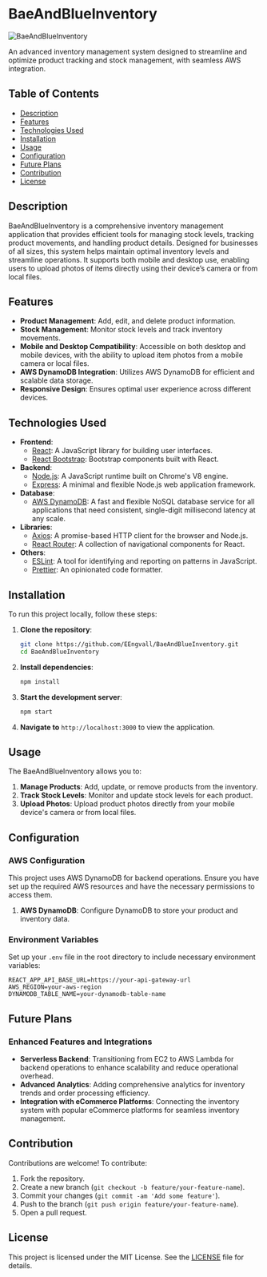 # BaeAndBlueInventory

![BaeAndBlueInventory](https://raw.githubusercontent.com/EEngvall/BaeAndBlueInventory/main/public/logo192.png)

An advanced inventory management system designed to streamline and optimize product tracking and stock management, with seamless AWS integration.

## Table of Contents

- [Description](#description)
- [Features](#features)
- [Technologies Used](#technologies-used)
- [Installation](#installation)
- [Usage](#usage)
- [Configuration](#configuration)
- [Future Plans](#future-plans)
- [Contribution](#contribution)
- [License](#license)

## Description

BaeAndBlueInventory is a comprehensive inventory management application that provides efficient tools for managing stock levels, tracking product movements, and handling product details. Designed for businesses of all sizes, this system helps maintain optimal inventory levels and streamline operations. It supports both mobile and desktop use, enabling users to upload photos of items directly using their device’s camera or from local files.

## Features

- **Product Management**: Add, edit, and delete product information.
- **Stock Management**: Monitor stock levels and track inventory movements.
- **Mobile and Desktop Compatibility**: Accessible on both desktop and mobile devices, with the ability to upload item photos from a mobile camera or local files.
- **AWS DynamoDB Integration**: Utilizes AWS DynamoDB for efficient and scalable data storage.
- **Responsive Design**: Ensures optimal user experience across different devices.

## Technologies Used

- **Frontend**:
  - [React](https://reactjs.org/): A JavaScript library for building user interfaces.
  - [React Bootstrap](https://react-bootstrap.github.io/): Bootstrap components built with React.
- **Backend**:
  - [Node.js](https://nodejs.org/): A JavaScript runtime built on Chrome's V8 engine.
  - [Express](https://expressjs.com/): A minimal and flexible Node.js web application framework.
- **Database**:
  - [AWS DynamoDB](https://aws.amazon.com/dynamodb/): A fast and flexible NoSQL database service for all applications that need consistent, single-digit millisecond latency at any scale.
- **Libraries**:
  - [Axios](https://axios-http.com/): A promise-based HTTP client for the browser and Node.js.
  - [React Router](https://reactrouter.com/): A collection of navigational components for React.
- **Others**:
  - [ESLint](https://eslint.org/): A tool for identifying and reporting on patterns in JavaScript.
  - [Prettier](https://prettier.io/): An opinionated code formatter.

## Installation

To run this project locally, follow these steps:

1. **Clone the repository**:
    ```bash
    git clone https://github.com/EEngvall/BaeAndBlueInventory.git
    cd BaeAndBlueInventory
    ```

2. **Install dependencies**:
    ```bash
    npm install
    ```

3. **Start the development server**:
    ```bash
    npm start
    ```

4. **Navigate to** `http://localhost:3000` to view the application.

## Usage

The BaeAndBlueInventory allows you to:

1. **Manage Products**: Add, update, or remove products from the inventory.
2. **Track Stock Levels**: Monitor and update stock levels for each product.
3. **Upload Photos**: Upload product photos directly from your mobile device's camera or from local files.

## Configuration

### AWS Configuration

This project uses AWS DynamoDB for backend operations. Ensure you have set up the required AWS resources and have the necessary permissions to access them.

1. **AWS DynamoDB**: Configure DynamoDB to store your product and inventory data.

### Environment Variables

Set up your `.env` file in the root directory to include necessary environment variables:

```env
REACT_APP_API_BASE_URL=https://your-api-gateway-url
AWS_REGION=your-aws-region
DYNAMODB_TABLE_NAME=your-dynamodb-table-name
```
## Future Plans

### Enhanced Features and Integrations

- **Serverless Backend**: Transitioning from EC2 to AWS Lambda for backend operations to enhance scalability and reduce operational overhead.
- **Advanced Analytics**: Adding comprehensive analytics for inventory trends and order processing efficiency.
- **Integration with eCommerce Platforms**: Connecting the inventory system with popular eCommerce platforms for seamless inventory management.

## Contribution

Contributions are welcome! To contribute:

1. Fork the repository.
2. Create a new branch (`git checkout -b feature/your-feature-name`).
3. Commit your changes (`git commit -am 'Add some feature'`).
4. Push to the branch (`git push origin feature/your-feature-name`).
5. Open a pull request.

## License

This project is licensed under the MIT License. See the [LICENSE](LICENSE) file for details.
